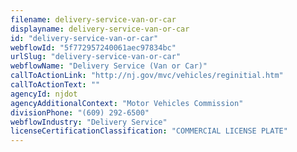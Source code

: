 ```yaml
---
filename: delivery-service-van-or-car
displayname: delivery-service-van-or-car
id: "delivery-service-van-or-car"
webflowId: "5f772957240061aec97834bc"
urlSlug: "delivery-service-van-or-car"
webflowName: "Delivery Service (Van or Car)"
callToActionLink: "http://nj.gov/mvc/vehicles/reginitial.htm"
callToActionText: ""
agencyId: njdot
agencyAdditionalContext: "Motor Vehicles Commission"
divisionPhone: "(609) 292-6500"
webflowIndustry: "Delivery Service"
licenseCertificationClassification: "COMMERCIAL LICENSE PLATE"
---
```

